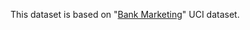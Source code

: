 This dataset is based on "[Bank Marketing](http://archive.ics.uci.edu/ml/datasets/Bank+Marketing)" UCI dataset.


